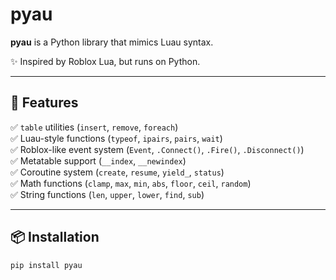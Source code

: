 # pyau

**pyau** is a Python library that mimics Luau syntax.

✨ Inspired by Roblox Lua, but runs on Python.

---

## 🚀 Features

✅ `table` utilities (`insert`, `remove`, `foreach`)  
✅ Luau-style functions (`typeof`, `ipairs`, `pairs`, `wait`)  
✅ Roblox-like event system (`Event`, `.Connect()`, `.Fire()`, `.Disconnect()`)  
✅ Metatable support (`__index`, `__newindex`)  
✅ Coroutine system (`create`, `resume`, `yield_`, `status`)  
✅ Math functions (`clamp`, `max`, `min`, `abs`, `floor`, `ceil`, `random`)  
✅ String functions (`len`, `upper`, `lower`, `find`, `sub`)

---

## 📦 Installation

```bash
pip install pyau
